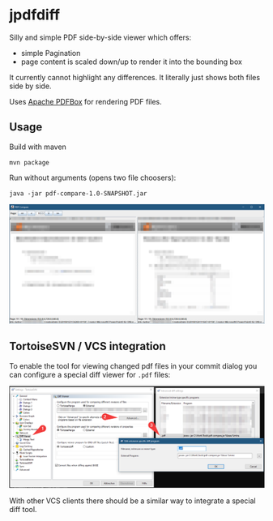 # jpdfdiff

Silly and simple PDF side-by-side viewer which offers:

- simple Pagination
- page content is scaled down/up to render it into the bounding box

It currently cannot highlight any differences. It literally just shows both files side by side.

Uses [Apache PDFBox](https://github.com/apache/pdfbox) for rendering PDF files.

## Usage

Build with maven

````
mvn package
````

Run without arguments (opens two file choosers):

````
java -jar pdf-compare-1.0-SNAPSHOT.jar
````

![Tool Screenshot](screenshot.png)

## TortoiseSVN / VCS integration

To enable the tool for viewing changed pdf files in your commit dialog you can configure
a special diff viewer for `.pdf` files:

![TortoiseSVN Settings](tortoisesvn.png)

With other VCS clients there should be a similar way to integrate a special diff tool.
